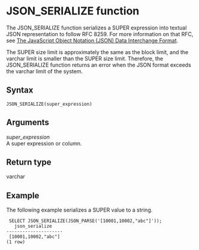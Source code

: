 # JSON\_SERIALIZE function<a name="JSON_SERIALIZE"></a>

The JSON\_SERIALIZE function serializes a SUPER expression into textual JSON representation to follow RFC 8259\. For more information on that RFC, see [The JavaScript Object Notation \(JSON\) Data Interchange Format](https://docs.aws.amazon.com/https://tools.ietf.org/html/rfc8259)\.

The SUPER size limit is approximately the same as the block limit, and the varchar limit is smaller than the SUPER size limit\. Therefore, the JSON\_SERIALIZE function returns an error when the JSON format exceeds the varchar limit of the system\.

## Syntax<a name="JSON_SERIALIZE-synopsis"></a>

```
JSON_SERIALIZE(super_expression)
```

## Arguments<a name="JSON_SERIALIZE-arguments"></a>

 *super\_expression*  
A super expression or column\.

## Return type<a name="JSON_SERIALIZE-return"></a>

varchar

## Example<a name="JSON_SERIALIZE-examples"></a>

The following example serializes a SUPER value to a string\.

```
 SELECT JSON_SERIALIZE(JSON_PARSE('[10001,10002,"abc"]'));
   json_serialize
---------------------
 [10001,10002,"abc"]
(1 row)
```